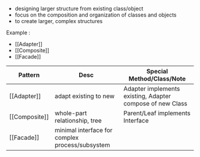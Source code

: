 - designing larger structure from existing class/object
-  focus on the composition and organization of classes and objects 
- to create larger, complex structures

Example :
- [[Adapter]]
- [[Composite]]
- [[Facade]]


| Pattern       | Desc                                            | Special Method/Class/Note                                 |
| ------------- | ----------------------------------------------- | --------------------------------------------------------- |
| [[Adapter]]   | adapt existing to new                           | Adapter implements existing, Adapter compose of new Class |
| [[Composite]] | whole-part relationship, tree                   | Parent/Leaf implements Interface                          |
| [[Facade]]    | minimal interface for complex process/subsystem |                                                           |
